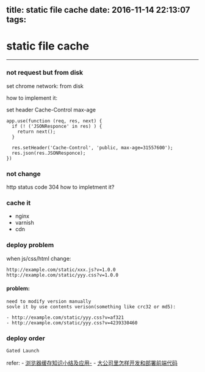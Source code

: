 title: static file cache
date: 2016-11-14 22:13:07
tags:
---
# static file cache

------

### not request but from disk 

set chrome network: 
from disk

how to implement it:

set header Cache-Control max-age


    app.use(function (req, res, next) {
      if (! ('JSONResponce' in res) ) {
        return next();
      }
    
      res.setHeader('Cache-Control', 'public, max-age=31557600');
      res.json(res.JSONResponce);
    })


### not change
http status code 304
how to impletment it?


### cache it 
  - nginx 
  - varnish 
  - cdn

### deploy problem
when js/css/html change:
 
    http://example.com/static/xxx.js?v=1.0.0
    http://example.com/static/yyy.css?v=1.0.0

#### problem:
    need to modify version manually
    sovle it by use contents verison(something like crc32 or md5):
    
    - http://example.com/static/yyy.css?v=af321
    - http://example.com/static/yyy.css?v=4239330460
    
### deploy order 
    Gated Launch
    
refer:
    - [浏览器缓存知识小结及应用-](http://www.cnblogs.com/lyzg/p/5125934.html)
    - [大公司里怎样开发和部署前端代码](https://www.zhihu.com/question/20790576)
    
    


